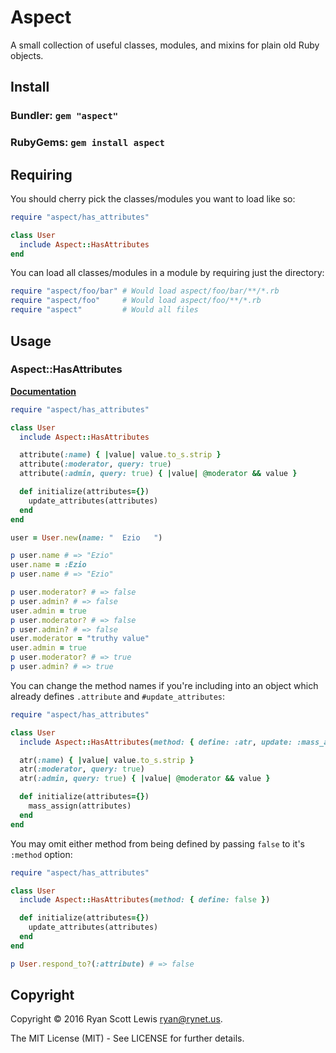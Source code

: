 # Aspect

A small collection of useful classes, modules, and mixins for plain old Ruby objects.

## Install

### Bundler: `gem "aspect"`

### RubyGems: `gem install aspect`

## Requiring

You should cherry pick the classes/modules you want to load like so:

```rb
require "aspect/has_attributes"

class User
  include Aspect::HasAttributes
end
```

You can load all classes/modules in a module by requiring just the directory:

```rb
require "aspect/foo/bar" # Would load aspect/foo/bar/**/*.rb
require "aspect/foo"     # Would load aspect/foo/**/*.rb
require "aspect"         # Would all files
```

## Usage

### Aspect::HasAttributes

**[Documentation](http://www.rubydoc.info/gems/aspect/Aspect/HasAttributes)**

```rb
require "aspect/has_attributes"

class User
  include Aspect::HasAttributes

  attribute(:name) { |value| value.to_s.strip }
  attribute(:moderator, query: true)
  attribute(:admin, query: true) { |value| @moderator && value }

  def initialize(attributes={})
    update_attributes(attributes)
  end
end

user = User.new(name: "  Ezio   ")

p user.name # => "Ezio"
user.name = :Ezio
p user.name # => "Ezio"

p user.moderator? # => false
p user.admin? # => false
user.admin = true
p user.moderator? # => false
p user.admin? # => false
user.moderator = "truthy value"
user.admin = true
p user.moderator? # => true
p user.admin? # => true
```

You can change the method names if you're including into an object which already
defines `.attribute` and `#update_attributes`:

```rb
require "aspect/has_attributes"

class User
  include Aspect::HasAttributes(method: { define: :atr, update: :mass_assign })

  atr(:name) { |value| value.to_s.strip }
  atr(:moderator, query: true)
  atr(:admin, query: true) { |value| @moderator && value }

  def initialize(attributes={})
    mass_assign(attributes)
  end
end
```

You may omit either method from being defined by passing `false` to it's `:method` option:

```rb
require "aspect/has_attributes"

class User
  include Aspect::HasAttributes(method: { define: false })

  def initialize(attributes={})
    update_attributes(attributes)
  end
end

p User.respond_to?(:attribute) # => false
```

## Copyright

Copyright © 2016 Ryan Scott Lewis <ryan@rynet.us>.

The MIT License (MIT) - See LICENSE for further details.
